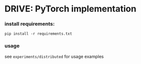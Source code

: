 # DRIVE: PyTorch implementation

### install requirements:

```setup
pip install -r requirements.txt
```

### usage 

see `experiments/distributed` for usage examples